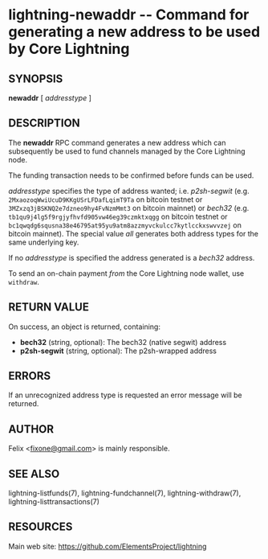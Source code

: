 lightning-newaddr -- Command for generating a new address to be used by Core Lightning
======================================================================================

SYNOPSIS
--------

**newaddr** [ *addresstype* ]

DESCRIPTION
-----------

The **newaddr** RPC command generates a new address which can
subsequently be used to fund channels managed by the Core Lightning node.

The funding transaction needs to be confirmed before funds can be used.

*addresstype* specifies the type of address wanted; i.e. *p2sh-segwit*
(e.g. `2MxaozoqWwiUcuD9KKgUSrLFDafLqimT9Ta` on bitcoin testnet or
`3MZxzq3jBSKNQ2e7dzneo9hy4FvNzmMmt3` on bitcoin mainnet) or *bech32*
(e.g. `tb1qu9j4lg5f9rgjyfhvfd905vw46eg39czmktxqgg` on bitcoin testnet
or `bc1qwqdg6squsna38e46795at95yu9atm8azzmyvckulcc7kytlcckxswvvzej` on
bitcoin mainnet). The special value *all* generates both address types
for the same underlying key.

If no *addresstype* is specified the address generated is a *bech32* address.

To send an on-chain payment _from_ the Core Lightning node wallet, use `withdraw`. 

RETURN VALUE
------------

[comment]: # (GENERATE-FROM-SCHEMA-START)
On success, an object is returned, containing:

- **bech32** (string, optional): The bech32 (native segwit) address
- **p2sh-segwit** (string, optional): The p2sh-wrapped address

[comment]: # (GENERATE-FROM-SCHEMA-END)

ERRORS
------

If an unrecognized address type is requested an error message will be
returned.

AUTHOR
------

Felix <<fixone@gmail.com>> is mainly responsible.

SEE ALSO
--------

lightning-listfunds(7), lightning-fundchannel(7), lightning-withdraw(7), lightning-listtransactions(7)

RESOURCES
---------

Main web site: <https://github.com/ElementsProject/lightning>

[comment]: # ( SHA256STAMP:7bf0734c6f42effdd936443ddc7eace065616bb345efcb3d76850fe7d07052c0)
